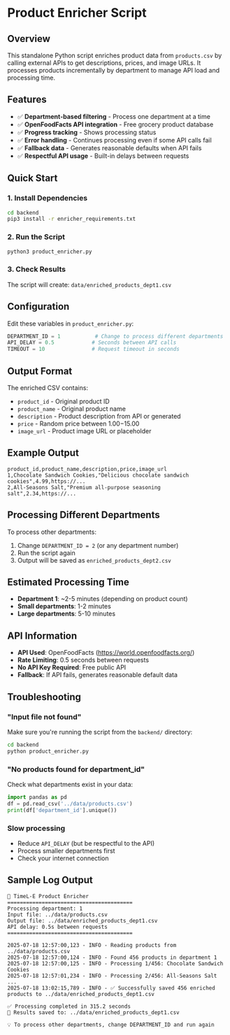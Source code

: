 # Product Enricher Script

## Overview
This standalone Python script enriches product data from `products.csv` by calling external APIs to get descriptions, prices, and image URLs. It processes products incrementally by department to manage API load and processing time.

## Features
- ✅ **Department-based filtering** - Process one department at a time
- ✅ **OpenFoodFacts API integration** - Free grocery product database
- ✅ **Progress tracking** - Shows processing status
- ✅ **Error handling** - Continues processing even if some API calls fail
- ✅ **Fallback data** - Generates reasonable defaults when API fails
- ✅ **Respectful API usage** - Built-in delays between requests

## Quick Start

### 1. Install Dependencies
```bash
cd backend
pip3 install -r enricher_requirements.txt
```

### 2. Run the Script
```bash
python3 product_enricher.py
```

### 3. Check Results
The script will create: `data/enriched_products_dept1.csv`

## Configuration

Edit these variables in `product_enricher.py`:

```python
DEPARTMENT_ID = 1           # Change to process different departments
API_DELAY = 0.5            # Seconds between API calls
TIMEOUT = 10               # Request timeout in seconds
```

## Output Format

The enriched CSV contains:
- `product_id` - Original product ID
- `product_name` - Original product name  
- `description` - Product description from API or generated
- `price` - Random price between $1.00-$15.00
- `image_url` - Product image URL or placeholder

## Example Output

```csv
product_id,product_name,description,price,image_url
1,Chocolate Sandwich Cookies,"Delicious chocolate sandwich cookies",4.99,https://...
2,All-Seasons Salt,"Premium all-purpose seasoning salt",2.34,https://...
```

## Processing Different Departments

To process other departments:

1. Change `DEPARTMENT_ID = 2` (or any department number)
2. Run the script again
3. Output will be saved as `enriched_products_dept2.csv`

## Estimated Processing Time

- **Department 1**: ~2-5 minutes (depending on product count)
- **Small departments**: 1-2 minutes
- **Large departments**: 5-10 minutes

## API Information

- **API Used**: OpenFoodFacts (https://world.openfoodfacts.org/)
- **Rate Limiting**: 0.5 seconds between requests
- **No API Key Required**: Free public API
- **Fallback**: If API fails, generates reasonable default data

## Troubleshooting

### "Input file not found"
Make sure you're running the script from the `backend/` directory:
```bash
cd backend
python product_enricher.py
```

### "No products found for department_id"
Check what departments exist in your data:
```python
import pandas as pd
df = pd.read_csv('../data/products.csv')
print(df['department_id'].unique())
```

### Slow processing
- Reduce `API_DELAY` (but be respectful to the API)
- Process smaller departments first
- Check your internet connection

## Sample Log Output

```
🛒 TimeL-E Product Enricher
========================================
Processing department: 1
Input file: ../data/products.csv
Output file: ../data/enriched_products_dept1.csv
API delay: 0.5s between requests
========================================

2025-07-18 12:57:00,123 - INFO - Reading products from ../data/products.csv
2025-07-18 12:57:00,124 - INFO - Found 456 products in department 1
2025-07-18 12:57:00,125 - INFO - Processing 1/456: Chocolate Sandwich Cookies
2025-07-18 12:57:01,234 - INFO - Processing 2/456: All-Seasons Salt
...
2025-07-18 13:02:15,789 - INFO - ✅ Successfully saved 456 enriched products to ../data/enriched_products_dept1.csv

✅ Processing completed in 315.2 seconds
📁 Results saved to: ../data/enriched_products_dept1.csv

💡 To process other departments, change DEPARTMENT_ID and run again
